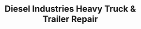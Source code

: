 ---
title: "Diesel Industries Heavy Truck & Trailer Repair"
url: /apache-junction/diesel-industries-heavy-truck-and-trailer-repair/
shop: car repair
---